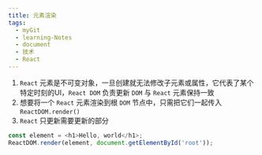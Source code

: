 ```yaml
---
title: 元素渲染
tags:
  - myGit
  - learning-Notes
  - document
  - 技术
  - React
---
```


1. `React` 元素是不可变对象，一旦创建就无法修改子元素或属性，它代表了某个特定时刻的UI，`React DOM` 负责更新 `DOM` 与 `React` 元素保持一致
2. 想要将一个 `React` 元素渲染到根 `DOM` 节点中，只需把它们一起传入 `ReactDOM.render()`
3. `React` 只更新需要更新的部分

```js
const element = <h1>Hello, world</h1>;
ReactDOM.render(element, document.getElementById('root'));
```